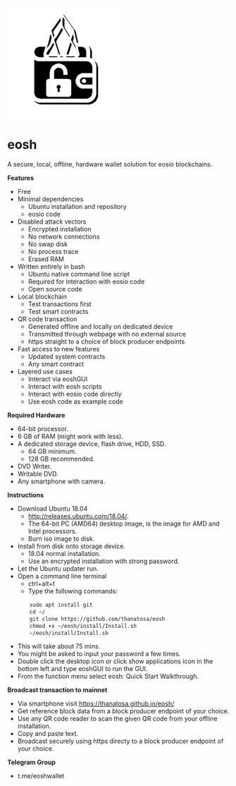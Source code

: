 [logo]: https://github.com/Thanatosa/eosh/blob/master/icons/256x256.png "eosh"
![alt text][logo] <h1>eosh</h1>
A secure, local, offline, hardware wallet solution for eosio blockchains.<br>

<b>Features</b>
* Free
* Minimal dependencies
   * Ubuntu installation and repository
  * eosio code
* Disabled attack vectors
  * Encrypted installation
  * No network connections
  * No swap disk
  * No process trace
  * Erased RAM
* Written entirely in bash
  * Ubuntu native command line script
  * Required for interaction with eosio code
  * Open source code
* Local blockchain 
  * Test transactions first
  * Test smart contracts
* QR code transaction
  * Generated offline and locally on dedicated device
  * Transmitted through webpage with no external source
  * https straight to a choice of block producer endpoints
* Fast access to new features
  * Updated system contracts
  * Any smart contract
* Layered use cases
  * Interact via eoshGUI
  * Interact with eosh scripts
  * Interact with eosio code directly
  * Use eosh code as example code

<b>Required Hardware</b>
* 64-bit processor.
* 6 GB of RAM (might work with less).
* A dedicated storage device, flash drive, HDD, SSD.
   * 64 GB minimum.
   * 128 GB recommended.
* DVD Writer.
* Writable DVD.
* Any smartphone with camera.

<b>Instructions</b>
* Download Ubuntu 18.04
   * http://releases.ubuntu.com/18.04/.
   * The 64-bit PC (AMD64) desktop image, is the image for AMD and Intel processors.
   * Burn iso image to disk.
* Install from disk onto storage device.
   * 18.04 normal installation.
   * Use an encrypted installation with strong password.
* Let the Ubuntu updater run.
* Open a command line terminal
   * ctrl+alt+t
   * Type the following commands:
```
       sudo apt install git
       cd ~/
       git clone https://github.com/thanatosa/eosh
       chmod +x ~/eosh/install/Install.sh
       ~/eosh/install/Install.sh
```
   * This will take about 75 mins.
   * You might be asked to input your password a few times.
   * Double click the desktop icon or click show applications icon in the bottom left and type eoshGUI to run the GUI.
   * From the function menu select eosh: Quick Start Walkthrough.
   
<b>Broadcast transaction to mainnet</b>
* Via smartphone visit https://thanatosa.github.io/eosh/
* Get reference block data from a block producer endpoint of your choice.
* Use any QR code reader to scan the given QR code from your offline installation.
* Copy and paste text.
* Broadcast securely using https directy to a block producer endpoint of your choice.

<b>Telegram Group</b>
* t.me/eoshwallet
